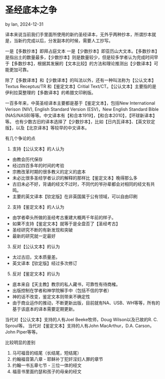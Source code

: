 # 圣经底本之争

by Ian, 2024-12-31

译本来说当前我们手里面所使用的新约圣经译本，无外乎两种抄本，所谓抄本就是，当新约完成以后，分发副本的时候，需要人工抄写。

一是【多数抄本】即拜占庭文本 一是【少数抄本】即亚历山大文本。【多数抄本】是指出土的数量最多，【少数抄本】则是数量较少，但是较多学者认为完成时间早于【多数抄本】，根据其发展的【文本比较】的方法和理论推测出【少数译本】可能更加可靠。

除了【多数译本】和【少数译本】的叫法以外，还有一种叫法称为【公认文本】Textus Receptus/TR 和【鉴定文本】Critial Text/CT。【公认文本】主要指的是伊利拉莫整理的【多数译本】的希腊文印刷版。

一百多年来，中英圣经译本主要都是基于【鉴定文本】，包括New International Verison (NIV), English Standard Version (ESV)，New English Standard Bible (NAS/NASB)等等。中文译本有【和合本1919】，【和合本2010】，【环球新译本】等。
也有少数古旧的译本选择了【少数抄本】，比如【日内瓦译本】、【英文钦定版】，以及【北京译本】等较早的中文译本。

有几个争论的点

1. 支持【公认文本】的人认为
- 由教会历代保存
- 经过四百多年的时间的考验
- 宗教改革时期的很多教义的定义的底本
- 未必比很多圣经学者认识的解释的那样比【鉴定文本】晚得那么多
- 古旧未必不好，背诵的经文不过时，不同代的爷孙辈都会对相同的经文有共鸣。
- 主要的英文译本【钦定版】在非英国属于公有领域，可以自由印刷

2. 支持【鉴定文本】的人认为
- 由学者牵头所做的圣经考古重建大概两千年前的样子。
- 如果不支持【鉴定文本】就等于是全盘否了【圣经考古】
- 圣经研究不断的有新发现和突破
- 最新的研究就一定最好

3. 反对【公认文本】的认为
- 太过古旧，文本质量差。
- 英文译本【钦定版】经过多次修订

5. 反对【鉴定文本】的认为

- 底本来自【天主教】教宗的私人藏书，可靠性有待商榷。
- 出版控制在学者和神学院解手中（包括不信的学者）
- 神的话不改变，鉴定文本则带来不确定性
- 由于商业运作的推动，不断更新出版，目前就有NA、USB、WH等等，所有的基于该底本的译本需要定期更新。

当代对【公认文本】支持的人有Joel Beeke牧师，Doug Wilson以及已故的R. C. Sproul等。
当代对【鉴定文本】支持的人有John MacArthur，D.A. Carson，John Piper等等。

比较明显的差别

1. 马可福音的结尾（长结尾，短结尾）
2. 约翰福音第八章 - 耶稣补丁犯奸淫妇人罪的章节
3. 约翰一书五章七节 - 三位一体的经文
4. 福音书里面约瑟和孩子的母亲的经文
